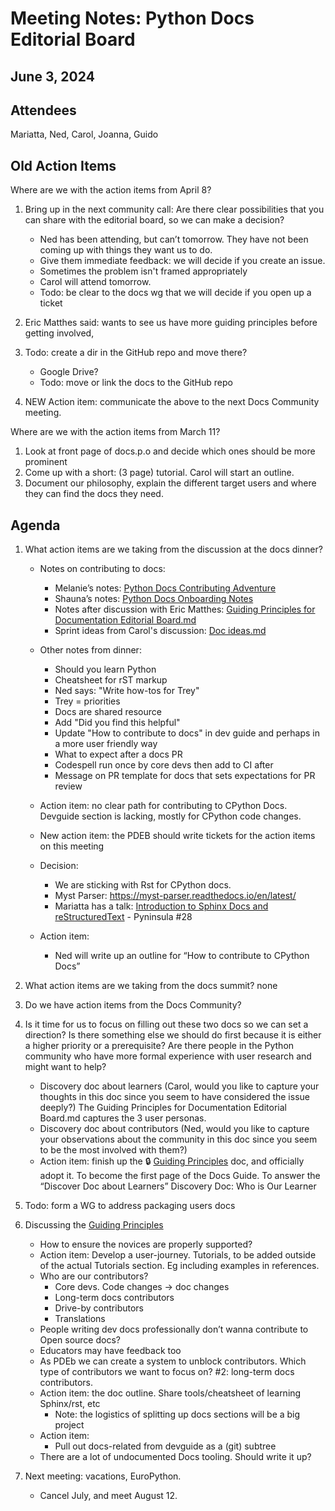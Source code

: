 # Meeting Notes: Python Docs Editorial Board

## June 3, 2024

## Attendees

Mariatta, Ned, Carol, Joanna, Guido


## Old Action Items

Where are we with the action items from April 8?

1. Bring up in the next community call: Are there clear possibilities that you can share with the editorial board, so we can make a decision?
    - Ned has been attending, but can’t tomorrow. They have not been coming up with things they want us to do.
    - Give them immediate feedback: we will decide if you create an issue.
    - Sometimes the problem isn't framed appropriately
    - Carol will attend tomorrow. 
    - Todo: be clear to the docs wg that we will decide if you open up a ticket

2. Eric Matthes said: wants to see us have more guiding principles before getting involved,

3. Todo: create a dir in the GitHub repo and move there?
   - Google Drive? 
   - Todo: move or link the docs to the GitHub repo
   
4. NEW Action item: communicate the above to the next Docs Community meeting.

Where are we with the action items from March 11?
1. Look at front page of docs.p.o and decide which ones should be more prominent
2. Come up with a short: (3 page) tutorial. Carol will start an outline. 
3. Document our philosophy, explain the different target users and where they can find the docs they need.


## Agenda

1. What action items are we taking from the discussion at the docs dinner?
   * Notes on contributing to docs:
     - Melanie’s notes: [Python Docs Contributing Adventure](https://docs.google.com/document/d/11zxisx5XfYOsrDOn4qd-XUSpDltIOi35qiOO9fDLfnI/edit#heading=h.1hkck4lqac8)
     - Shauna’s notes: [Python Docs Onboarding Notes](https://docs.google.com/document/d/1icjPpmEUH0BRPDwl7oXLkpasvwZoS5io2LyTEhblku0/edit)
     - Notes after discussion with Eric Matthes: [Guiding Principles for Documentation Editorial Board.md](https://drive.google.com/file/d/1elKNdRPTIoNe6EZ4TbS9aquM-RaNDgmc/view?usp=drive_link)
     - Sprint ideas from Carol's discussion: [Doc ideas.md](https://drive.google.com/file/d/17uGzCmFnUDBYGwsR9xmzEOGi4fOOSnOj/view?usp=drive_link)

   * Other notes from dinner: 
     - Should you learn Python
     - Cheatsheet for rST markup
     - Ned says: "Write how-tos for Trey"
     - Trey = priorities
     - Docs are shared resource
     - Add "Did you find this helpful"
     - Update "How to contribute to docs" in dev guide and perhaps in a more user friendly way
     - What to expect after a docs PR
     - Codespell run once by core devs then add to CI after
     - Message on PR template for docs that sets expectations for PR review
   
   * Action item: no clear path for contributing to CPython Docs. Devguide section is lacking, mostly for CPython code changes. 
   * New action item: the PDEB should write tickets for the action items on this meeting
   * Decision:
     - We are sticking with Rst for CPython docs.
     - Myst Parser: https://myst-parser.readthedocs.io/en/latest/
     - Mariatta has a talk: [Introduction to Sphinx Docs and reStructuredText](https://www.youtube.com/watch?v=v4eoYpCON_c) - Pyninsula #28
   * Action item:
     - Ned will write up an outline for “How to contribute to CPython Docs”

2. What action items are we taking from the docs summit?
   none

3. Do we have action items from the Docs Community?
   

4. Is it time for us to focus on filling out these two docs so we can set a direction? Is there something else we should do first because it is either a higher priority or a prerequisite? Are there people in the Python community who have more formal experience with user research and might want to help?
   * Discovery doc about learners (Carol, would you like to capture your thoughts in this doc since you seem to have considered the issue deeply?) The Guiding Principles for Documentation Editorial Board.md captures the 3 user personas.
   * Discovery doc about contributors (Ned, would you like to capture your observations about the community in this doc since you seem to be the most involved with them?)
   * Action item: finish up the 🔒 [Guiding Principles](https://docs.google.com/document/d/1ILusuBaAoxUzm1NDOuiS3sZYePDVB5YcY7RoLkXyfI0/edit?usp=sharing) doc, and officially adopt it. To become the first page of the Docs Guide. To answer the “Discover Doc about Learners” Discovery Doc: Who is Our Learner

5. Todo: form a WG to address packaging users docs

6. Discussing the [Guiding Principles](https://drive.google.com/file/d/1elKNdRPTIoNe6EZ4TbS9aquM-RaNDgmc/view?usp=sharing)
   * How to ensure the novices are properly supported? 
   * Action item: Develop a user-journey. Tutorials, to be added outside of the actual Tutorials section. Eg including examples in references.
   * Who are our contributors?
     - Core devs. Code changes -> doc changes
     - Long-term docs contributors
     - Drive-by contributors
     - Translations
   * People writing dev docs professionally don’t wanna contribute to Open source docs?
   * Educators may have feedback too
   * As PDEb we can create a system to unblock contributors. Which type of contributors we want to focus on? #2: long-term docs contributors.
   * Action item: the doc outline. Share tools/cheatsheet of learning Sphinx/rst, etc
     - Note:  the logistics of splitting up docs sections will be a big project
   * Action item:
     - Pull out docs-related from devguide as a (git) subtree
   * There are a lot of undocumented Docs tooling. Should write it up?

7. Next meeting: vacations, EuroPython.
   * Cancel July, and meet August 12.
